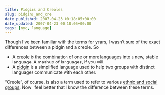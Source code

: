 ```yaml
---
title: Pidgins and Creoles
slug: pidgins_and_cre
date_published: 2007-04-23 00:18:05+00:00
date_updated: 2007-04-23 00:18:05+00:00
tags: [nyc, language]
---
```

Though I’ve been familiar with the terms for years, I wasn’t sure of the exact differences between a pidgin and a creole. So:

- A [creole](http://en.wikipedia.org/wiki/Creole_language) is the combination of one or more languages into a new, stable language. A mashup of languages, if you will.
- A [pidgin](http://en.wikipedia.org/wiki/Pidgin) is a simplified language used to help two groups with distinct languages communicate with each other.

“Creole”, of course, is also a term used to refer to various [ethnic and social groups](http://www.cajunculture.com/Other/creole.htm). Now I feel better that I know the difference between these terms.
